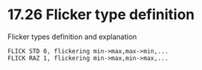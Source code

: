 # 17.26 Flicker type definition 

Flicker types definition and explanation

```
FLICK STD 0, flickering min->max,max->min,...
FLICK RAZ 1, flickering min->max,min->max,...
```



